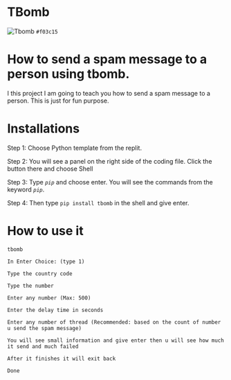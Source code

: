 # TBomb
![Tbomb](https://github.com/TheSpeedX/TBomb) `#f03c15`

# How to send a spam message to a person using tbomb.

I this project I am going to teach you how to send a spam message to a person.
This is just for fun purpose. 

# Installations

Step 1: Choose Python template from the replit.

Step 2: You will see a panel on the right side of the coding file. Click the  button there and choose Shell

Step 3: Type _```pip```_ and choose enter. You will see the commands from the keyword _```pip```_.

Step 4: Then type ```pip install tbomb``` in the shell and give enter.

# How to use it

```shell
tbomb

In Enter Choice: (type 1)

Type the country code

Type the number
 
Enter any number (Max: 500)

Enter the delay time in seconds

Enter any number of thread (Recommended: based on the count of number u send the spam message)
 
You will see small information and give enter then u will see how much it send and much failed

After it finishes it will exit back

Done
```
